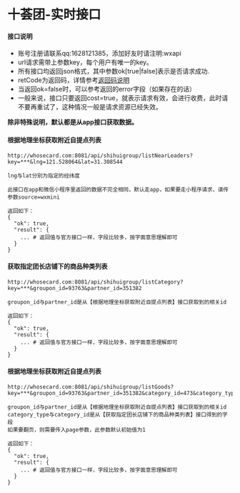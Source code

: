 # 十荟团-实时接口

#### 接口说明
* 账号注册请联系qq:1628121385，添加好友时请注明:wxapi
* url请求需带上参数key，每个用户有唯一的key。
* 所有接口均返回json格式，其中参数ok[true|false]表示是否请求成功.
* retCode为返回码，详情参考[返回码说明](https://github.com/iwoods100/wxapi-doc/blob/master/retcode.md)
* 当返回ok=false时，可以参考返回的error字段（如果存在的话）
* 一般来说，接口只要返回cost=true，就表示请求有效，会进行收费，此时请不要再重试了，这种情况一般是请求资源已经失效。

**除非特殊说明，默认都是从app接口获取数据。**

#### 根据地理坐标获取附近自提点列表
```
http://whosecard.com:8081/api/shihuigroup/listNearLeaders?key=***&lng=121.528064&lat=31.308544

lng与lat分别为指定的经纬度

此接口在app和微信小程序里返回的数据不完全相同，默认走app，如果要走小程序请求，请传参数source=wxmini

返回如下：
{
  "ok": true,
  "result": {
    ... # 返回值与官方接口一样，字段比较多，按字面意思理解即可
  }
}
```

#### 获取指定团长店铺下的商品种类列表
```
http://whosecard.com:8081/api/shihuigroup/listCategory?key=***&groupon_id=93763&partner_id=351382

groupon_id与partner_id是从【根据地理坐标获取附近自提点列表】接口获取到的相关id

返回如下：
{
  "ok": true,
  "result": {
    ... # 返回值与官方接口一样，字段比较多，按字面意思理解即可
  }
}
```

#### 根据地理坐标获取附近自提点列表
```
http://whosecard.com:8081/api/shihuigroup/listGoods?key=***&groupon_id=93763&partner_id=351382&category_id=473&category_type=1&page=1

groupon_id与partner_id是从【根据地理坐标获取附近自提点列表】接口获取到的相关id
category_type与category_id是从【获取指定团长店铺下的商品种类列表】接口得到的字段
如果要翻页，则需要传入page参数，此参数默认初始值为1

返回如下：
{
  "ok": true,
  "result": {
    ... # 返回值与官方接口一样，字段比较多，按字面意思理解即可
  }
}
```
